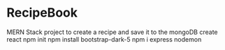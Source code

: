 # RecipeBook
MERN Stack project to create a recipe  and save it to the mongoDB
create react                      npm init
npm install bootstrap-dark-5
                                   npm i express nodemon